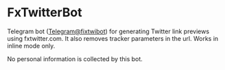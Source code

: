 # FxTwitterBot

Telegram bot ([Telegram@fixtwibot](https://t.me/fixtwibot)) for generating Twitter link previews using fxtwitter.com.
It also removes tracker parameters in the url. Works in inline mode only.

No personal information is collected by this bot.